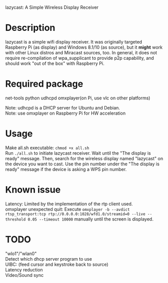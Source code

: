 lazycast: A Simple Wireless Display Receiver

# Description
lazycast is a simple wifi display receiver. It was originally targeted Raspberry Pi (as display) and Windows 8.1/10 (as source), but it **might** work with other Linux distros and Miracast sources, too. In general, it does not require re-compilation of wpa_supplicant to provide p2p capability, and should work "out of the box" with Raspberry Pi.

# Required package
net-tools python udhcpd omxplayer(on Pi, use vlc on other platforms)

Note: udhcpd is a DHCP server for Ubuntu and Debian.  
Note: use omxplayer on Raspberry Pi for HW acceleration  

# Usage
Make all.sh executable: `chmod +x all.sh`  
Run `./all.sh` to initiate lazycast receiver. Wait until the "The display is ready" message.
Then, search for the wireless display named "lazycast" on the device you want to cast. Use the pin number under the "The display is ready" message if the device is asking a WPS pin number.  


# Known issue
Latency: Limited by the implementation of the rtp client used.  
omxplayer unexpected quit: Execute `omxplayer -b --avdict rtsp_transport:tcp rtp://0.0.0.0:1028/wfd1.0/streamid=0 --live --threshold 0.05 --timeout 10000` manually until the screen is displayed.



# TODO
"wlo1"/"wlan0"  
Detect which dhcp server program to use  
UIBC: (feed cursor and keystroke back to source)  
Latency reduction  
Video/Sound sync
